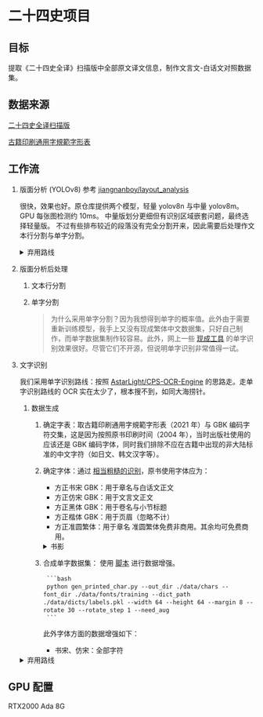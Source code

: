 # 二十四史项目

## 目标

提取《二十四史全译》扫描版中全部原文译文信息，制作文言文-白话文对照数据集。

## 数据来源

[二十四史全译扫描版](https://archive.org/details/er-shi-si-shi-fan-yi/%E4%BA%8C%E5%8D%81%E5%9B%9B%E5%8F%B2%E5%85%A8%E8%AF%91)

[古籍印刷通用字規範字形表](http://www.homeinmists.com/Standard_glyph_list.htm)

## 工作流

1. 版面分析 (YOLOv8)
参考 [jiangnanboy/layout_analysis](https://github.com/jiangnanboy/layout_analysis)
    
    很快，效果也好。原仓库提供两个模型，轻量 yolov8n 与中量 yolov8m。GPU 每张图检测约 10ms。
    中量版划分更细但有识别区域嵌套问题，最终选择轻量版。
    不过有些排布较近的段落没有完全分割开来，因此需要后处理作文本行分割与单字分割。
    
    <details>
    <summary>弃用路线</summary>
    
    - [layout-parser](https://github.com/Layout-Parser/layout-parser)：detectron2 效果不好，主要是因为它没有在中文数据集上进行预训练。而中文数据集本身就比较少，这也增加了难度。
        
        > 该项目发完文章就不维护了，沽名钓誉耳。publish or perish？
        > 
    - [ppstructure](https://github.com/PaddlePaddle/PaddleOCR/blob/release/2.7/ppstructure/layout/README_ch.md)：非常垃圾。环境难配，屎山文档。
        
        > 能把文档也写成屎山，代码就更不用看了。这就是百度！
        > 
        
        </details>
        
2. 版面分析后处理
    1. 文本行分割
    2. 单字分割
        
        > 为什么采用单字分割？因为我想得到单字的概率值。此外由于需要重新训练模型，我手上又没有现成繁体中文数据集，只好自己制作，而单字数据集制作较容易。此外，网上一些 [现成工具](https://kandianguji.com/ocr) 的单字识别效果很好。尽管它们不开源，但说明单字识别非常值得一试。
        > 
3. 文字识别
    
    我们采用单字识别路线：按照 [AstarLight/CPS-OCR-Engine](https://github.com/AstarLight/CPS-OCR-Engine) 的思路走。走单字识别路线的 OCR 实在太少了，根本搜不到，如同大海捞针。
    
    1. 数据生成
        1. 确定字表：取古籍印刷通用字規範字形表（2021 年）与 GBK 编码字符交集，这是因为按照原书印刷时间（2004 年），当时出版社使用的应该还是 GBK 编码字体，同时我们排除不应在古籍中出现的非大陆标准的中文字符（如日文、韩文汉字等）。
        2. 确定字体：通过 [相当粗糙的识别](https://www.likefont.com/)，原书使用字体应为：
            - 方正书宋 GBK：用于章名与白话文正文
            - 方正仿宋 GBK：用于文言文正文
            - 方正黑体 GBK：用于卷名与小节标题
            - 方正楷体 GBK：用于页眉（忽略不计）
            - 方正准圆繁体：用于章名
            准圆繁体免费非商用。其余均可免费商用。
            <details>
            <summary>书影</summary>
            
            ![./img.png](./img.png)
            
            </details>
            
        3. 合成单字数据集：
            使用 [脚本](https://github.com/AstarLight/CPS-OCR-Engine/blob/master/ocr/gen_printed_char.py) 进行数据增强。
                
                ```bash
                python gen_printed_char.py --out_dir ./data/chars --font_dir ./data/fonts/training --dict_path ./data/dicts/labels.pkl --width 64 --height 64 --margin 8 --rotate 30 --rotate_step 1 --need_aug
                ```
            此外字体方面的数据增强如下：
              - 书宋、仿宋：全部字符
              <!-- - 黑体：一级字对应的繁体字符 -->
    
    <details>
    <summary>弃用路线</summary>
    
    - [CnOCR](https://github.com/breezedeus/CnOCR?tab=readme-ov-file#%E7%B9%81%E4%BD%93%E4%B8%AD%E6%96%87%E8%AF%86%E5%88%AB)：原生模型不支持繁体中文，外部模型用的是 chinese_cht_PP-OCRv3，表现依旧拉胯。
    - [tesseract](https://github.com/tesseract-ocr/tesseract)：懒得试了，主要看到它的 [繁体中文数据集字典](https://github.com/tesseract-ocr/langdata/blob/main/chi_tra/chi_tra.wordlist) 一堆英文和不知所云的东西，就觉得它的 LSTM 又慢又多余。
    
    </details>
    

## GPU 配置

RTX2000 Ada 8G
